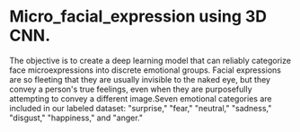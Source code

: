 # Micro_facial_expression using 3D CNN.
The objective is to create a deep learning model that can reliably categorize face microexpressions into discrete emotional groups. Facial expressions are so fleeting that they are usually invisible to the naked eye, but they convey a person's true feelings, even when they are purposefully attempting to convey a different image.Seven emotional categories are included in our labeled dataset: "surprise," "fear," "neutral," "sadness," "disgust," "happiness," and "anger."
